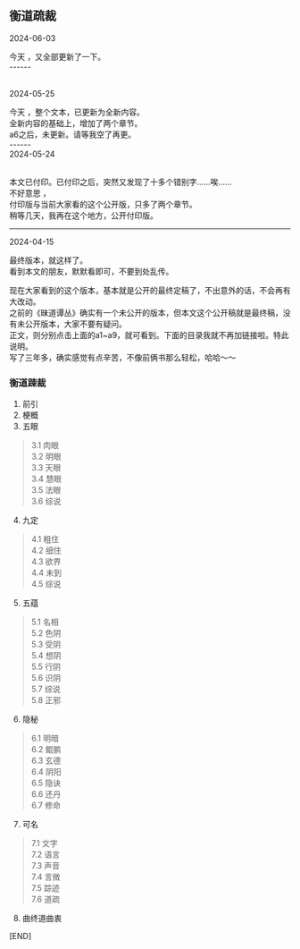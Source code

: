 ## 衡道疏裁
2024-06-03<br />

今天 ，又全部更新了一下。<br />
------<br /><br />

2024-05-25<br />

今天 ，整个文本，已更新为全新内容。<br />
全新内容的基础上，增加了两个章节。<br />
a6之后，未更新。请等我空了再更。
<br />
------<br />
2024-05-24<br />

<br />
本文已付印。已付印之后，突然又发现了十多个错别字……唉……<br />
不好意思 ，<br />
付印版与当前大家看的这个公开版，只多了两个章节。<br />
稍等几天，我再在这个地方，公开付印版。

-----
2024-04-15<br />

最终版本，就这样了。<br />
看到本文的朋友，默默看即可，不要到处乱传。<br />

现在大家看到的这个版本，基本就是公开的最终定稿了，不出意外的话，不会再有大改动。<br />
之前的《昧道谭丛》确实有一个未公开的版本，但本文这个公开稿就是最终稿，没有未公开版本，大家不要有疑问。<br />
正文，则分别点击上面的a1~a9，就可看到。下面的目录我就不再加链接啦。特此说明。<br />
写了三年多，确实感觉有点辛苦，不像前俩书那么轻松，哈哈～～<br />

### 衡道踈裁

1. 前引<br />
2. 梗概<br />
3. 五眼<br />
 > 3.1 肉眼<br />
 > 3.2 明眼<br />
 > 3.3 天眼<br />
 > 3.4 慧眼<br />
 > 3.5 法眼<br />
 > 3.6 综说<br />
4. 九定<br />
 > 4.1 粗住<br />
 > 4.2 细住<br />
 > 4.3 欲界<br />
 > 4.4 未到<br />
 > 4.5 综说<br />
5. 五蕴<br />
 > 5.1 名相<br />
 > 5.2 色阴<br />
 > 5.3 受阴<br />
 > 5.4 想阴<br />
 > 5.5 行阴<br />
 > 5.6 识阴<br />
 > 5.7 综说<br />
 > 5.8 正邪<br />
6. 隐秘<br />
 > 6.1 明暗<br />
 > 6.2 鲲鹏<br />
 > 6.3 玄德<br />
 > 6.4 阴阳<br />
 > 6.5 隐诀<br />
 > 6.6 还丹<br />
 > 6.7 修命<br />
7. 可名<br />
 > 7.1 文字<br />
 > 7.2 语言<br />
 > 7.3 声音<br />
 > 7.4 言微<br />
 > 7.5 踪迹<br />
 > 7.6 道疏<br />
8. 曲终道曲衷<br />


[END]

